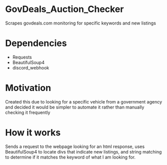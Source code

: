 ﻿# GovDeals_Auction_Checker
 Scrapes govdeals.com monitoring for specific keywords and new listings

# Dependencies 
* Requests
* BeautifulSoup4
* discord_webhook 

# Motivation 
Created this due to looking for a specific vehicle from a government agency and decided it would be simpler to automate it rather than manually checking it frequently

# How it works
Sends a request to the webpage looking for an html response, uses BeautifulSoup4 to locate divs that indicate new listings, and string matching to determine if it matches the keyword of what I am looking for.
